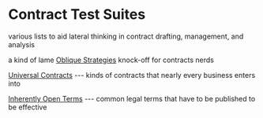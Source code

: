 # Contract Test Suites

various lists to aid lateral thinking in contract drafting, management, and analysis

a kind of lame [Oblique Strategies](https://en.wikipedia.org/wiki/Oblique_Strategies) knock-off for contracts nerds

[Universal Contracts](./universal.md) --- kinds of contracts that nearly every business enters into

[Inherently Open Terms](./open.md) --- common legal terms that have to be published to be effective
